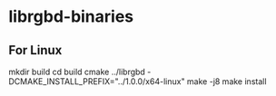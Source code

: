 # librgbd-binaries

## For Linux

mkdir build
cd build
cmake ../librgbd -DCMAKE_INSTALL_PREFIX="../1.0.0/x64-linux"
make -j8
make install
